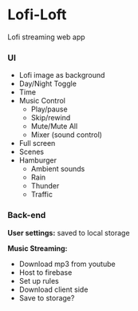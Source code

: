 # Lofi-Loft
Lofi streaming web app

### UI

- Lofi image as background
- Day/Night Toggle
- Time
- Music Control
  - Play/pause
  - Skip/rewind
  - Mute/Mute All
  - Mixer (sound control)
- Full screen
- Scenes
- Hamburger
  - Ambient sounds
  - Rain
  - Thunder
  - Traffic

### Back-end

**User settings:** saved to local storage

**Music Streaming:** 
- Download mp3 from youtube
- Host to firebase
- Set up rules
- Download client side
- Save to storage?
